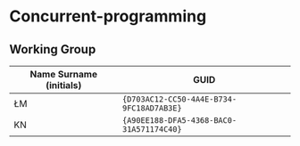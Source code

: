 # Concurrent-programming

## Working Group

| Name Surname (initials) | GUID                                     |
| ----------------------- | ---------------------------------------- |
| ŁM                      | `{D703AC12-CC50-4A4E-B734-9FC18AD7AB3E}` |
| KN                      | `{A90EE188-DFA5-4368-BAC0-31A571174C40}` |

